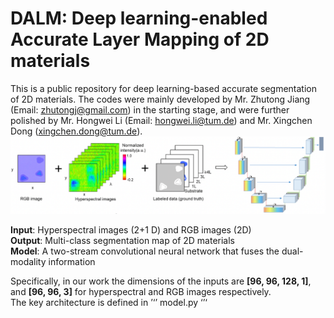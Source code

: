 # DALM: Deep learning-enabled Accurate Layer Mapping of 2D materials
This is a public repository for deep learning-based accurate segmentation of 2D materials. The codes were mainly developed by Mr. Zhutong Jiang (Email: zhutongj@gmail.com) in the starting stage, and were further polished by Mr. Hongwei Li (Email: hongwei.li@tum.de) and Mr. Xingchen Dong (xingchen.dong@tum.de). 
![Framework](./framework.png)

<b>Input</b>: Hyperspectral images (2+1 D) and RGB images (2D) \
<b>Output</b>: Multi-class segmentation map of 2D materials \
<b>Model</b>: A two-stream convolutional neural network that fuses the dual-modality information

Specifically, in our work the dimensions of the inputs are <b>[96, 96, 128, 1]</b>, and <b>[96, 96, 3]</b> for hyperspectral and RGB images respectively.  
The key architecture is defined in 
’‘’
model.py
‘’‘

